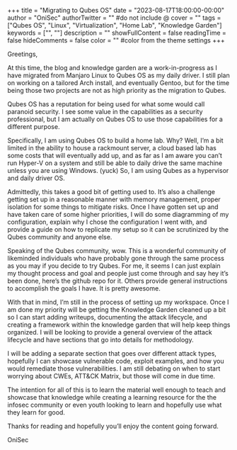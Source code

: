 +++
title = "Migrating to Qubes OS"
date = "2023-08-17T18:00:00-00:00"
author = "OniSec"
authorTwitter = "" #do not include @
cover = ""
tags = ["Qubes OS", "Linux", "Virtualization", "Home Lab", "Knowledge Garden"]
keywords = ["", ""]
description = ""
showFullContent = false
readingTime = false
hideComments = false
color = "" #color from the theme settings
+++

Greetings,

At this time, the blog and knowledge garden are a work-in-progress as I have migrated from Manjaro Linux to Qubes OS as my daily driver. I still plan on working on a tailored Arch install, and eventually Gentoo, but for the time being those two projects are not as high priority as the migration to Qubes.

Qubes OS has a reputation for being used for what some would call paranoid security. I see some value in the capabilities as a security professional, but I am actually on Qubes OS to use those capabilities for a different purpose.

Specifically, I am using Qubes OS to build a home lab. Why? Well, I’m a bit limited in the ability to house a rackmount server, a cloud based lab has some costs that will eventually add up, and as far as I am aware you can’t run Hyper-V on a system and still be able to daily drive the same machine unless you are using Windows. (yuck) So, I am using Qubes as a hypervisor and daily driver OS.

Admittedly, this takes a good bit of getting used to. It’s also a challenge getting set up in a reasonable manner with memory management, proper isolation for some things to mitigate risks. Once I have gotten set up and have taken care of some higher priorities, I will do some diagramming of my configuration, explain why I chose the configuration I went with, and provide a guide on how to replicate my setup so it can be scrutinized by the Qubes community and anyone else.

Speaking of the Qubes community, wow. This is a wonderful community of likeminded individuals who have probably gone through the same process as you may if you decide to try Qubes. For me, it seems I can just explain my thought process and goal and people just come through and say hey it’s been done, here’s the github repo for it. Others provide general instructions to accomplish the goals I have. It is pretty awesome.

With that in mind, I’m still in the process of setting up my workspace. Once I am done my priority will be getting the Knowledge Garden cleaned up a bit so I can start adding writeups, documenting the attack lifecycle, and creating a framework within the knowledge garden that will help keep things organized. I will be looking to provide a general overview of the attack lifecycle and have sections that go into details for methodology.

I will be adding a separate section that goes over different attack types, hopefully I can showcase vulnerable code, exploit examples, and how you would remediate those vulnerabilities. I am still debating on when to start worrying about CWEs, ATT&CK Matrix, but those will come in due time.

The intention for all of this is to learn the material well enough to teach and showcase that knowledge while creating a learning resource for the the infosec community or even youth looking to learn and hopefully use what they learn for good.

Thanks for reading and hopefully you’ll enjoy the content going forward.

OniSec